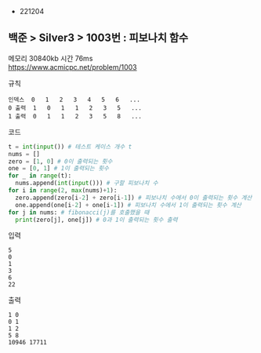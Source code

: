- 221204
## 백준 > Silver3 > 1003번 : 피보나치 함수
메모리 30840kb 시간 76ms  
https://www.acmicpc.net/problem/1003  

규칙
```
인덱스  0   1   2   3   4   5   6   ...  
0 출력  1   0   1   1   2   3   5   ...  
1 출력  0   1   1   2   3   5   8   ...
```

코드
```python
t = int(input()) # 테스트 케이스 개수 t
nums = []
zero = [1, 0] # 0이 출력되는 횟수
one = [0, 1] # 1이 출력되는 횟수
for _ in range(t):
  nums.append(int(input())) # 구할 피보나치 수
for i in range(2, max(nums)+1):
  zero.append(zero[i-2] + zero[i-1]) # 피보나치 수에서 0이 출력되는 횟수 계산
  one.append(one[i-2] + one[i-1]) # 피보나치 수에서 1이 출력되는 횟수 계산
for j in nums: # fibonacci(j)를 호출했을 때
  print(zero[j], one[j]) # 0과 1이 출력되는 횟수 출력
```

입력
```
5  
0  
1  
3  
6  
22
```

출력
```
1 0  
0 1  
1 2  
5 8  
10946 17711
```